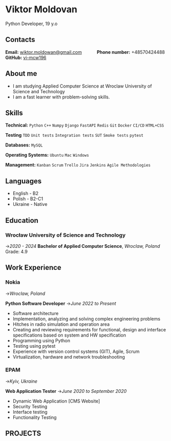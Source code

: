 # **Viktor Moldovan**
Python Developer, 19 y.o

##  Contacts
**Email:** wiktor.moldowan@gmail.com &nbsp;&nbsp;&nbsp;&nbsp;&nbsp;&nbsp;&nbsp;&nbsp;&nbsp;&nbsp;
**Phone number:** +48570424488
**GitHub:** [vi-mcw196](https://github.com/vi-mcw196)

## About me

- I am studying Applied Computer Science at Wroclaw University of Science and Technology
- I am a fast learner with problem-solving skills.

## Skills

**Technical:** `Python` `C++` `Numpy` `Django` `FastAPI` `Redis` `Git` `Docker` `CI/CD` `HTML+CSS` 

**Testing** `TDD` `Unit tests` `Integration tests` `SUT` `Smoke tests` `pytest`

**Databases:** `MySQL`

**Operating Systems:** `Ubuntu` `Mac` `Windows`

**Management:** `Kanban` `Scrum` `Trello` `Jira` `Jenkins` `Agile Methodologies`

## Languages
- English - B2
- Polish  - B2-C1
- Ukraine - Native

## Education

### Wrocław University of Science and Technology
->_2020 - 2024_
**Bachelor of Applied Computer Science**,  _Wroclaw, Poland_
Grade: 4.9

## Work Experience

### Nokia
->_Wroclaw, Poland_

**Python Software Developer**
->_June 2022 to Present_

- Software architecture
- Implementation, analyzing and solving complex engineering problems 
- Hitches in radio simulation and operation area
- Creating and reviewing requirements for functional, design and interface specifications based on system and HW specification
- Programming using Python
- Testing using pytest
- Experience with version control systems (GIT), Agile, Scrum
- Virtualization, hardware and network troubleshooting

### EPAM
->_Kyiv, Ukraine_

**Web Application Tester**
->_June 2020 to September 2020_

- Dynamic Web Application [CMS Website]
- Security Testing
- Interface testing
- Functionality Testing

## PROJECTS
